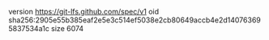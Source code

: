 version https://git-lfs.github.com/spec/v1
oid sha256:2905e55b385eaf2e5e3c514ef5038e2cb80649accb4e2d140763695837534a1c
size 6074
